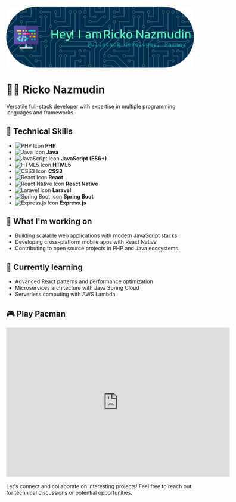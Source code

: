 ![RickoNazmudin](img/github-header-1.png)

# 👨‍💻 Ricko Nazmudin
Versatile full-stack developer with expertise in multiple programming languages and frameworks.

## 🔧 Technical Skills
- ![PHP Icon](https://img.icons8.com/color/48/000000/php.png) **PHP**
- ![Java Icon](https://img.icons8.com/color/48/000000/java-coffee-cup-logo.png) **Java**
- ![JavaScript Icon](https://img.icons8.com/color/48/000000/javascript.png) **JavaScript (ES6+)**
- ![HTML5 Icon](https://img.icons8.com/color/48/000000/html-5.png) **HTML5**
- ![CSS3 Icon](https://img.icons8.com/color/48/000000/css3.png) **CSS3**
- ![React Icon](https://img.icons8.com/color/48/000000/react-native.png) **React**
- ![React Native Icon](https://img.icons8.com/color/48/000000/react-native.png) **React Native**
- ![Laravel Icon](https://img.icons8.com/color/48/000000/laravel.png) **Laravel**
- ![Spring Boot Icon](https://img.icons8.com/color/48/000000/spring-logo.png) **Spring Boot**
- ![Express.js Icon](https://img.icons8.com/color/48/000000/express.png) **Express.js**

## 🚀 What I'm working on
- Building scalable web applications with modern JavaScript stacks
- Developing cross-platform mobile apps with React Native
- Contributing to open source projects in PHP and Java ecosystems

## 🌱 Currently learning
- Advanced React patterns and performance optimization
- Microservices architecture with Java Spring Cloud
- Serverless computing with AWS Lambda

## 🎮 Play Pacman
<iframe src="https://pacman.io/" width="600" height="400" frameborder="0"></iframe>

Let's connect and collaborate on interesting projects! Feel free to reach out for technical discussions or potential opportunities.